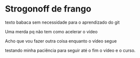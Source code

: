 # Strogonoff de frango 

texto babaca sem necessidade para o aprendizado do git

Uma merda pq não tem como acelerar o vídeo

Acho que vou fazer outra coisa enquanto o vídeo segue

testando minha paciência para seguir até o fim o vídeo e o curso.



